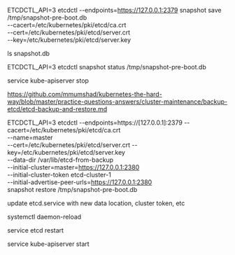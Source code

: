 ETCDCTL_API=3 etcdctl --endpoints=https://127.0.0.1:2379 snapshot save /tmp/snapshot-pre-boot.db \
 --cacert=/etc/kubernetes/pki/etcd/ca.crt \
 --cert=/etc/kubernetes/pki/etcd/server.crt \
 --key=/etc/kubernetes/pki/etcd/server.key

ls snapshot.db

ETCDCTL_API=3 etcdctl snapshot status /tmp/snapshot-pre-boot.db

service kube-apiserver stop

https://github.com/mmumshad/kubernetes-the-hard-way/blob/master/practice-questions-answers/cluster-maintenance/backup-etcd/etcd-backup-and-restore.md

ETCDCTL_API=3 etcdctl --endpoints=https://[127.0.0.1]:2379 --cacert=/etc/kubernetes/pki/etcd/ca.crt \
     --name=master \
     --cert=/etc/kubernetes/pki/etcd/server.crt --key=/etc/kubernetes/pki/etcd/server.key \
     --data-dir /var/lib/etcd-from-backup \
     --initial-cluster=master=https://127.0.0.1:2380 \
     --initial-cluster-token etcd-cluster-1 \
     --initial-advertise-peer-urls=https://127.0.0.1:2380 \
     snapshot restore /tmp/snapshot-pre-boot.db

update etcd.service with new data location, cluster token, etc

systemctl daemon-reload

service etcd restart

service kube-apiserver start
